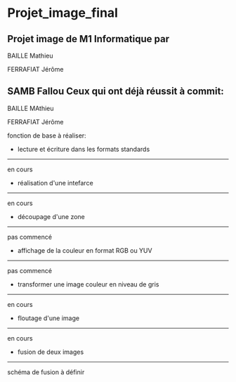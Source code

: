 # Projet_image_final
Projet image de M1 Informatique par
-------
BAILLE Mathieu

FERRAFIAT Jérôme

SAMB Fallou
Ceux qui ont déjà réussit à commit:
------
BAILLE MAthieu

FERRAFIAT Jérôme

fonction de base à réaliser:
- lecture et écriture dans les formats standards
------
en cours

- réalisation d'une intefarce
------
en cours

- découpage d'une zone
------
pas commencé

-  affichage de la couleur en format RGB ou YUV
------
pas commencé

- transformer une image couleur en niveau de gris
------
en cours

- floutage d'une image
------
en cours

- fusion de deux images
------
schéma de fusion à définir
